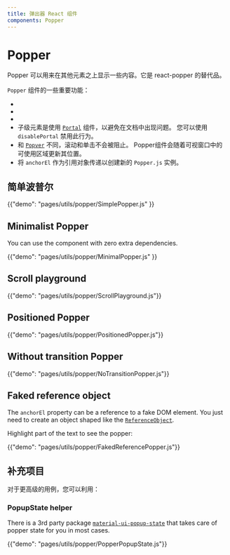 ```yaml
---
title: 弹出器 React 组件
components: Popper
---
```

# Popper

<p class="description">Popper 可以用来在其他元素之上显示一些内容。它是 react-popper 的替代品。</p>

`Popper` 组件的一些重要功能：

- 
- 
- 
- 子级元素是使用 [`Portal`](/utils/portal/) 组件，以避免在文档中出现问题。 您可以使用 `disablePortal` 禁用此行为。
- 和 [`Popver`](/utils/popover/) 不同，滚动和单击不会被阻止。 Popper组件会随着可视窗口中的可使用区域更新其位置。
- 将 `anchorEl` 作为引用对象传递以创建新的 `Popper.js` 实例。

## 简单波普尔

{{"demo": "pages/utils/popper/SimplePopper.js" }}

## Minimalist Popper

You can use the component with zero extra dependencies.

{{"demo": "pages/utils/popper/MinimalPopper.js" }}

## Scroll playground

{{"demo": "pages/utils/popper/ScrollPlayground.js"}}

## Positioned Popper

{{"demo": "pages/utils/popper/PositionedPopper.js"}}

## Without transition Popper

{{"demo": "pages/utils/popper/NoTransitionPopper.js"}}

## Faked reference object

The `anchorEl` property can be a reference to a fake DOM element. You just need to create an object shaped like the [`ReferenceObject`](https://github.com/FezVrasta/popper.js/blob/0642ce0ddeffe3c7c033a412d4d60ce7ec8193c3/packages/popper/index.d.ts#L118-L123).

Highlight part of the text to see the popper:

{{"demo": "pages/utils/popper/FakedReferencePopper.js"}}

## 补充项目

对于更高级的用例，您可以利用：

### PopupState helper

There is a 3rd party package [`material-ui-popup-state`](https://github.com/jcoreio/material-ui-popup-state) that takes care of popper state for you in most cases.

{{"demo": "pages/utils/popper/PopperPopupState.js"}}